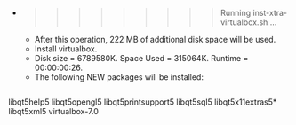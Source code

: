 * >>>>>>>>> Running inst-xtra-virtualbox.sh ...
  * After this operation, 222 MB of additional disk space will be used.
  * Install virtualbox.
  * Disk size = 6789580K. Space Used = 315064K. Runtime = 00:00:00:26.
  * The following NEW packages will be installed:
  ```bash
libqt5help5 libqt5opengl5 libqt5printsupport5 libqt5sql5 libqt5x11extras5*
libqt5xml5 virtualbox-7.0
  ```
